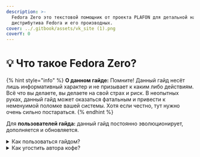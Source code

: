 ```yaml
---
description: >-
  Fedora Zero это текстовой помощник от проекта PLAFON для детальной настройки
  дистрибутива Fedora и его производных.
cover: ../.gitbook/assets/vk_site (1).png
coverY: 0
---
```


# 💡 Что такое Fedora Zero?

{% hint style="info" %}
**О данном гайде:** Помните! Данный гайд несёт лишь информативный характер и не призывает к каким либо действиям. Всё что вы делаете, вы делаете на свой страх и риск. В неопытных руках, данный гайд может оказаться фатальным и привести к неменуимой поломке вашей системы. Хотя если честно, тут нужно очень сильно постараться.
{% endhint %}

Для **пользователей гайда:** данный гайд постоянно эволюционирует, дополняется и обновляется.

<details>

<summary>Как пользоваться гайдом?</summary>

Данный гайд можно использовать как пошаговое пособие для новичков, либо как "шпаргалку" для более уверенных пользователей GNU/Linux.

</details>

<details>

<summary>Как угостить автора кофе?</summary>

**Спонсорство на YouTube:** [https://bit.ly/3MHNzWa](https://www.youtube.com/redirect?event=video\_description\&redir\_token=QUFFLUhqbEx4ZFh4eTRoOVgteDJhUDRwUTR6dng2Wmd2Z3xBQ3Jtc0tsNXd1QUdCc1l3ZzFta3V1UWVaalk1bl9oVlkwWF83VXNDdHNyTEZ4amV4NmhWeFZ1WE5waldUeDBCWTl6Q2xNOWpHTk5fOXJNUWpSUWo5UzF1OW9IcVd5Y2NkUXVHN3loM2dveFdiT0pmejVOdlZzaw\&q=https%3A%2F%2Fbit.ly%2F3MHNzWa\&v=PXZtfis4CdM)&#x20;

Patreon: [https://patreon.com/plafonlinux](https://www.youtube.com/redirect?event=video\_description\&redir\_token=QUFFLUhqa2JNNHBsYllJVTR1ckM1cDBHakVBZnpaSFBUd3xBQ3Jtc0trRHVPR1NQR3FzVGM1M2VHVGJSdjBVcWY0cjJGZDBzNk5zdXFMYVZiRjl1SXZPRmlVcHRQbUtoVXBtNXppU1RHRGdwTXgwQk5vUWdkeHVaMllIRkZjWG02ZWRNR0ctOEl3U19aMEp4d2NLYy1qbGZsNA\&q=https%3A%2F%2Fpatreon.com%2Fplafonlinux\&v=PXZtfis4CdM)

</details>
